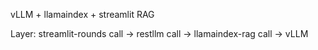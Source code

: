 vLLM + llamaindex + streamlit RAG

Layer:
streamlit-rounds call ->
    restllm call ->
        llamaindex-rag call ->
            vLLM
